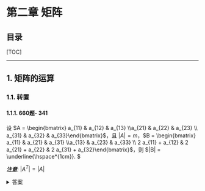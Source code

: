 第二章 矩阵
===

目录
---

[TOC]

---

## 1. 矩阵的运算

### 1.1. 转置

#### 1.1.1. 660题- 341

设 $A = \begin{bmatrix} a_{11} & a_{12} & a_{13} \\a_{21} & a_{22} & a_{23} \\ a_{31} & a_{32} & a_{33}\end{bmatrix}$，且 $|A| = m$，$B = \begin{bmatrix} a_{11} & a_{21} & a_{31} \\a_{13} & a_{23} & a_{33} \\ 2 a_{11} + a_{12} & 2 a_{21} + a_{22} & 2 a_{31} + a_{32}\end{bmatrix}$，则 $|B| = \underline{\hspace*{1cm}}. $

_**注意**:_ $|A^T| = |A|$

<details>
<summary>答案</summary>
<math-details>

$$
-m
$$
</math-details>
</details>
